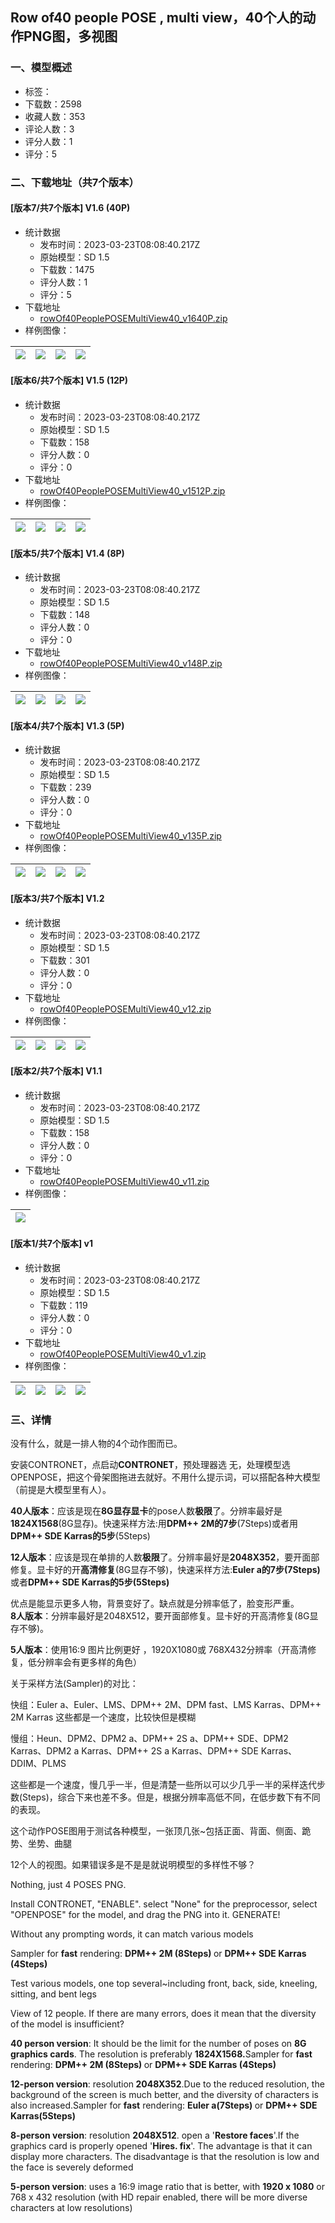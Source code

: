 ## Row of40 people POSE , multi view，40个人的动作PNG图，多视图
### 一、模型概述

- 标签：
- 下载数：2598
- 收藏人数：353
- 评论人数：3
- 评分人数：1
- 评分：5

### 二、下载地址（共7个版本）

#### [版本7/共7个版本] V1.6 (40P)

- 统计数据
  - 发布时间：2023-03-23T08:08:40.217Z
  - 原始模型：SD 1.5
  - 下载数：1475
  - 评分人数：1
  - 评分：5
- 下载地址
  - [rowOf40PeoplePOSEMultiView40_v1640P.zip](https://civitai.com/api/download/models/27496)
- 样例图像：

| <img src="https://image.civitai.com/xG1nkqKTMzGDvpLrqFT7WA/bfc029f0-b228-4186-dc66-d0e34551b900/width=450/302748.jpeg" /> | <img src="https://image.civitai.com/xG1nkqKTMzGDvpLrqFT7WA/ee9abf76-b79e-4d82-d94a-ba62b7aa1e00/width=450/311391.jpeg" /> | <img src="https://image.civitai.com/xG1nkqKTMzGDvpLrqFT7WA/89723e34-6203-4cd8-ad9b-35afc4fc6e00/width=450/302742.jpeg" /> | <img src="https://image.civitai.com/xG1nkqKTMzGDvpLrqFT7WA/6588aa00-aef9-49eb-1afa-f84a5d085400/width=450/302743.jpeg" /> |
| ---- | ---- | ---- | ---- |

#### [版本6/共7个版本] V1.5 (12P)

- 统计数据
  - 发布时间：2023-03-23T08:08:40.217Z
  - 原始模型：SD 1.5
  - 下载数：158
  - 评分人数：0
  - 评分：0
- 下载地址
  - [rowOf40PeoplePOSEMultiView40_v1512P.zip](https://civitai.com/api/download/models/26880)
- 样例图像：

| <img src="https://image.civitai.com/xG1nkqKTMzGDvpLrqFT7WA/ffd76517-8ef5-475e-a83a-c3d97523dd00/width=450/296139.jpeg" /> | <img src="https://image.civitai.com/xG1nkqKTMzGDvpLrqFT7WA/07eda7ca-be00-467d-d8aa-56ec2ab26b00/width=450/311392.jpeg" /> | <img src="https://image.civitai.com/xG1nkqKTMzGDvpLrqFT7WA/a8dcecf3-9f2e-4a63-4d8b-53a29b16b600/width=450/296138.jpeg" /> | <img src="https://image.civitai.com/xG1nkqKTMzGDvpLrqFT7WA/c81bc969-eef8-46bb-6385-5859a74b3c00/width=450/296136.jpeg" /> |
| ---- | ---- | ---- | ---- |

#### [版本5/共7个版本] V1.4 (8P)

- 统计数据
  - 发布时间：2023-03-23T08:08:40.217Z
  - 原始模型：SD 1.5
  - 下载数：148
  - 评分人数：0
  - 评分：0
- 下载地址
  - [rowOf40PeoplePOSEMultiView40_v148P.zip](https://civitai.com/api/download/models/26673)
- 样例图像：

| <img src="https://image.civitai.com/xG1nkqKTMzGDvpLrqFT7WA/61783602-a145-4d47-00a8-e4afda03f800/width=450/293948.jpeg" /> | <img src="https://image.civitai.com/xG1nkqKTMzGDvpLrqFT7WA/a4dd0f8d-90d1-43ac-5a99-462acea97f00/width=450/293947.jpeg" /> | <img src="https://image.civitai.com/xG1nkqKTMzGDvpLrqFT7WA/e56d8b97-7801-4218-4408-2bccabce4300/width=450/293946.jpeg" /> | <img src="https://image.civitai.com/xG1nkqKTMzGDvpLrqFT7WA/5386e47e-f023-4e7c-62a1-1f84b43ba300/width=450/293945.jpeg" /> |
| ---- | ---- | ---- | ---- |

#### [版本4/共7个版本] V1.3 (5P)

- 统计数据
  - 发布时间：2023-03-23T08:08:40.217Z
  - 原始模型：SD 1.5
  - 下载数：239
  - 评分人数：0
  - 评分：0
- 下载地址
  - [rowOf40PeoplePOSEMultiView40_v135P.zip](https://civitai.com/api/download/models/26260)
- 样例图像：

| <img src="https://image.civitai.com/xG1nkqKTMzGDvpLrqFT7WA/ceffc1fe-73a4-4642-34ea-50656f615000/width=450/288927.jpeg" /> | <img src="https://image.civitai.com/xG1nkqKTMzGDvpLrqFT7WA/415cecbf-47c7-4997-350a-4dd096042e00/width=450/289063.jpeg" /> | <img src="https://image.civitai.com/xG1nkqKTMzGDvpLrqFT7WA/34f73512-f531-4155-d973-17278177ec00/width=450/289059.jpeg" /> | <img src="https://image.civitai.com/xG1nkqKTMzGDvpLrqFT7WA/3cd61869-5243-4aef-d6f5-9bce61809d00/width=450/289058.jpeg" /> |
| ---- | ---- | ---- | ---- |

#### [版本3/共7个版本] V1.2

- 统计数据
  - 发布时间：2023-03-23T08:08:40.217Z
  - 原始模型：SD 1.5
  - 下载数：301
  - 评分人数：0
  - 评分：0
- 下载地址
  - [rowOf40PeoplePOSEMultiView40_v12.zip](https://civitai.com/api/download/models/24698)
- 样例图像：

| <img src="https://image.civitai.com/xG1nkqKTMzGDvpLrqFT7WA/9e558360-2c60-4e59-e6b2-0f9e3ec54c00/width=450/269536.jpeg" /> | <img src="https://image.civitai.com/xG1nkqKTMzGDvpLrqFT7WA/1d099bc1-1aa3-4337-f006-4f96d2f57000/width=450/269535.jpeg" /> | <img src="https://image.civitai.com/xG1nkqKTMzGDvpLrqFT7WA/75cb23f5-8916-47b4-0355-73c2f341dc00/width=450/269839.jpeg" /> | <img src="https://image.civitai.com/xG1nkqKTMzGDvpLrqFT7WA/1a62462a-65b1-4674-e2da-727e0cf49400/width=450/269669.jpeg" /> |
| ---- | ---- | ---- | ---- |

#### [版本2/共7个版本] V1.1

- 统计数据
  - 发布时间：2023-03-23T08:08:40.217Z
  - 原始模型：SD 1.5
  - 下载数：158
  - 评分人数：0
  - 评分：0
- 下载地址
  - [rowOf40PeoplePOSEMultiView40_v11.zip](https://civitai.com/api/download/models/24601)
- 样例图像：

| <img src="https://image.civitai.com/xG1nkqKTMzGDvpLrqFT7WA/be99f03f-cdc0-4757-177d-4969e2d21c00/width=450/268097.jpeg" /> |
| ---- |

#### [版本1/共7个版本] v1

- 统计数据
  - 发布时间：2023-03-23T08:08:40.217Z
  - 原始模型：SD 1.5
  - 下载数：119
  - 评分人数：0
  - 评分：0
- 下载地址
  - [rowOf40PeoplePOSEMultiView40_v1.zip](https://civitai.com/api/download/models/24559)
- 样例图像：

| <img src="https://image.civitai.com/xG1nkqKTMzGDvpLrqFT7WA/ec1dd590-bf73-4db6-c58f-09be66da3a00/width=450/267541.jpeg" /> | <img src="https://image.civitai.com/xG1nkqKTMzGDvpLrqFT7WA/19ff3cde-d33f-4ef5-1e01-26cb97de3e00/width=450/267540.jpeg" /> | <img src="https://image.civitai.com/xG1nkqKTMzGDvpLrqFT7WA/54e0b606-fede-43da-02d9-b92154cf4d00/width=450/267538.jpeg" /> | <img src="https://image.civitai.com/xG1nkqKTMzGDvpLrqFT7WA/4f1fcb68-ba82-4004-2944-3b3c415a0d00/width=450/267536.jpeg" /> |
| ---- | ---- | ---- | ---- |


### 三、详情
<p>没有什么，就是一排人物的4个动作图而已。</p><p>安装CONTRONET，点启动<strong>CONTRONET</strong>，预处理器选 无，处理模型选OPENPOSE，把这个骨架图拖进去就好。不用什么提示词，可以搭配各种大模型（前提是大模型里有人）。</p><p><strong>40人版本</strong>：应该是现在<strong>8G显存显卡</strong>的pose人数<strong>极限</strong>了。分辨率最好是<strong>1824X1568</strong>(8G显存)。快速采样方法:用<strong>DPM++ 2M的7步</strong>(7Steps)或者用<strong>DPM++ SDE Karras的5步</strong>(5Steps)</p><p><strong>12人版本</strong>：应该是现在单排的人数<strong>极限</strong>了。分辨率最好是<strong>2048X352</strong>，要开面部修复。显卡好的开<strong>高清修复</strong>(8G显存不够)，快速采样方法:<strong>Euler a的7步(7Steps)</strong>或者<strong>DPM++ SDE Karras的5步(5Steps)</strong></p><p>优点是能显示更多人物，背景变好了。缺点就是分辨率低了，脸变形严重。<br /><strong>8人版本</strong>：分辨率最好是2048X512，要开面部修复。显卡好的开高清修复(8G显存不够)。</p><p><strong>5人版本</strong>：使用16:9 图片比例更好 ，1920X1080或 768X432分辨率（开高清修复，低分辨率会有更多样的角色）</p><p>关于采样方法(Sampler)的对比：</p><p>快组：Euler a、Euler、LMS、DPM++ 2M、DPM fast、LMS Karras、DPM++ 2M Karras 这些都是一个速度，比较快但是模糊</p><p>慢组：Heun、DPM2、DPM2 a、DPM++ 2S a、DPM++ SDE、DPM2 Karras、DPM2 a Karras、DPM++ 2S a Karras、DPM++ SDE Karras、DDIM、PLMS</p><p>这些都是一个速度，慢几乎一半，但是清楚一些所以可以少几乎一半的采样迭代步数(Steps)，综合下来也差不多。但是，根据分辨率高低不同，在低步数下有不同的表现。</p><p></p><p></p><p>这个动作POSE图用于测试各种模型，一张顶几张~包括正面、背面、侧面、跪势、坐势、曲腿</p><p>12个人的视图。如果错误多是不是是就说明模型的多样性不够？</p><p></p><p>Nothing, just 4 POSES PNG.</p><p>Install CONTRONET, "ENABLE". select "None" for the preprocessor, select "OPENPOSE" for the model, and drag the PNG into it. GENERATE!</p><p>Without any prompting words, it can match various models</p><p>Sampler for <strong>fast</strong> rendering: <strong>DPM++ 2M (8Steps) </strong>or <strong>DPM++ SDE Karras (4Steps)</strong></p><p>Test various models, one top several~including front, back, side, kneeling, sitting, and bent legs</p><p>View of 12 people. If there are many errors, does it mean that the diversity of the model is insufficient?</p><p><strong>40 person version</strong>: It should be the limit for the number of poses on <strong>8G graphics cards</strong>. The resolution is preferably <strong>1824X1568.</strong>Sampler for <strong>fast</strong> rendering: <strong>DPM++ 2M (8Steps) </strong>or <strong>DPM++ SDE Karras (4Steps)</strong></p><p><strong>12-person version</strong>: resolution<strong> 2048X352</strong>.Due to the reduced resolution, the background of the screen is much better, and the diversity of characters is also increased.Sampler for <strong>fast</strong> rendering: <strong>Euler a(7Steps) </strong>or <strong>DPM++ SDE Karras(5Steps)</strong></p><p><strong>8-person version</strong>: resolution <strong>2048X512</strong>. open a '<strong>Restore faces</strong>'.If the graphics card is properly opened '<strong>Hires. fix</strong>'. The advantage is that it can display more characters. The disadvantage is that the resolution is low and the face is severely deformed</p><p><strong>5-person version</strong>: uses a 16:9 image ratio that is better, with <strong>1920 x 1080</strong> or 768 x 432 resolution (with HD repair enabled, there will be more diverse characters at low resolutions)</p>